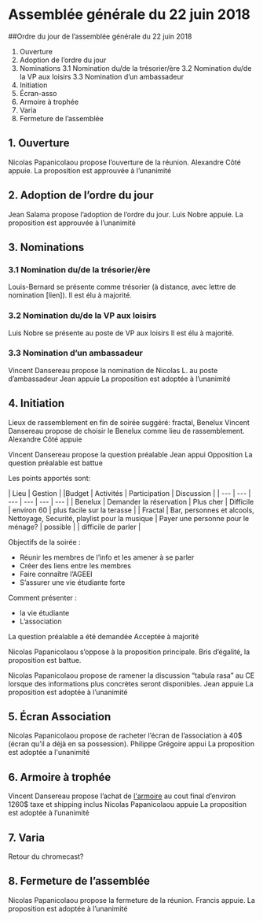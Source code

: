 # Assemblée générale du 22 juin 2018

##Ordre du jour de l’assemblée générale du 22 juin 2018
1. Ouverture
2. Adoption de l’ordre du jour
3. Nominations
    3.1 Nomination du/de la trésorier/ère
    3.2 Nomination du/de la VP aux loisirs
    3.3 Nomination d’un ambassadeur
4. Initiation
5. Écran-asso
6. Armoire à trophée
7. Varia
8. Fermeture de l’assemblée


## 1. Ouverture

Nicolas Papanicolaou propose l’ouverture de la réunion.
Alexandre Côté appuie.
La proposition est approuvée à l’unanimité

## 2. Adoption de l’ordre du jour

Jean Salama propose l’adoption de l’ordre du jour.
Luis Nobre appuie.
La proposition est approuvée à l’unanimité

## 3. Nominations

### 3.1 Nomination du/de la trésorier/ère

Louis-Bernard se présente comme trésorier (à distance, avec lettre de nomination [lien]).
Il est élu à majorité.

### 3.2 Nomination du/de la VP aux loisirs
Luis Nobre se présente au poste de VP aux loisirs
Il est élu à majorité.

### 3.3 Nomination d’un ambassadeur

Vincent Dansereau propose la nomination de Nicolas L.  au poste d’ambassadeur
Jean appuie
La proposition est adoptée à l’unanimité

## 4. Initiation

Lieux de rassemblement en fin de soirée suggéré: fractal, Benelux
Vincent Dansereau propose de choisir le Benelux comme lieu de rassemblement.
Alexandre Côté appuie

Vincent Dansereau propose la question préalable
Jean appui
Opposition
La question préalable est battue

Les points apportés sont:

| Lieu | Gestion | |Budget | Activités | Participation | Discussion |
| --- | --- | --- | --- | --- | --- |
| Benelux | Demander la réservation | Plus cher | Difficile | environ 60 | plus facile sur la terasse |
| Fractal | Bar, personnes et alcools, Nettoyage, Securité, playlist pour la musique | Payer une personne pour le ménage? | possible | | difficile de parler |

Objectifs de la soirée :
* Réunir les membres de l’info et les amener à se parler
* Créer des liens entre les membres
* Faire connaître l’AGEEI
* S’assurer une vie étudiante forte

Comment présenter :
* la vie étudiante
* L’association

La question préalable a été demandée
Acceptée à majorité

Nicolas Papanicolaou s’oppose à la proposition principale.
Bris d’égalité, la proposition est battue.

Nicolas Papanicolaou propose de ramener la discussion “tabula rasa” au CE lorsque des informations plus concrètes seront disponibles.
Jean appuie
La proposition est adoptée à l’unanimité

## 5. Écran Association
Nicolas Papanicolaou propose de racheter l’écran de l’association à 40$ (écran qu’il a déjà en sa possession).
Philippe Grégoire appui
La proposition est adoptée a l'unanimité

## 6. Armoire à trophée
Vincent Dansereau propose l’achat de [l'armoire](http://www.greentradecanada.com/index.php/glass-showcase-sc3010.html) au cout final d’environ 1260$ taxe et shipping inclus
Nicolas Papanicolaou appuie
La proposition est adoptée à l’unanimité

## 7. Varia
Retour du chromecast?

## 8. Fermeture de l’assemblée
Nicolas Papanicolaou propose la fermeture de la réunion.
Francis appuie.
La proposition est adoptée à l’unanimité

